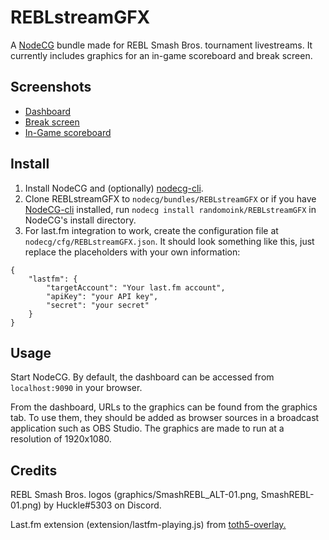 # REBLstreamGFX

A [NodeCG](http://github.com/nodecg/nodecg) bundle made for REBL Smash Bros. tournament livestreams. It currently includes graphics for an in-game scoreboard and break screen.

## Screenshots

* [Dashboard](https://i.imgur.com/Y2VjQIS.png)
* [Break screen](https://i.imgur.com/jHE6qPD.png)
* [In-Game scoreboard](https://i.imgur.com/h4DZZRe.jpg)

## Install

1. Install NodeCG and (optionally) [nodecg-cli](https://github.com/nodecg/nodecg-cli).
2. Clone REBLstreamGFX to `nodecg/bundles/REBLstreamGFX` or if you have [NodeCG-cli](https://github.com/nodecg/nodecg-cli) installed, run `nodecg install randomoink/REBLstreamGFX` in NodeCG's install directory.
3. For last.fm integration to work, create the configuration file at `nodecg/cfg/REBLstreamGFX.json`.
It should look something like this, just replace the placeholders with your own information:
```
{
	"lastfm": {
		"targetAccount": "Your last.fm account",
		"apiKey": "your API key",
		"secret": "your secret"
	}
}
```

## Usage

Start NodeCG. By default, the dashboard can be accessed from `localhost:9090` in your browser.

From the dashboard, URLs to the graphics can be found from the graphics tab. To use them, they should be added as browser sources in a broadcast application such as OBS Studio. The graphics are made to run at a resolution of 1920x1080.

## Credits

REBL Smash Bros. logos (graphics/SmashREBL_ALT-01.png, SmashREBL-01.png) by Huckle#5303 on Discord.

Last.fm extension (extension/lastfm-playing.js) from [toth5-overlay.](https://github.com/TipoftheHats/toth5-overlay)